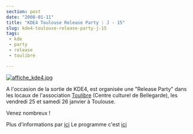 ```yaml
---
section: post
date: "2008-01-11"
title: "KDE4 Toulouse Release Party : J - 15"
slug: kde4-toulouse-release-party-j-15
tags:
 - kde
 - party
 - release
 - toulibre

---
```


[![affiche_kde4.jpg](http://static.zenithar.org/wp-content/uploads/affiche_kde4.jpg)](http://static.zenithar.org/wp-content/uploads/affiche_kde4.jpg)



A l'occasion de la sortie de KDE4, est organisée une "Release Party" dans les locaux de l'association [Toulibre](http://www.toulibre.org/) (Centre culturel de Bellegarde), les vendredi 25 et samedi 26 janvier à Toulouse.

Venez nombreux !

Plus d'informations par [ici](http://www.toulibre.org/KDE4)
Le programme c'est [ici](http://www.toulibre.org/KDE4Programme26Janvier2008)
